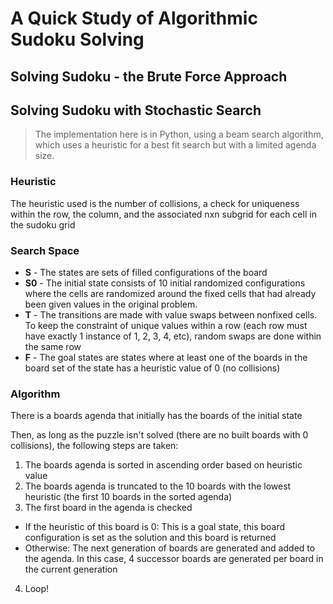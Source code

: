 # A Quick Study of Algorithmic Sudoku Solving
## Solving Sudoku - the Brute Force Approach
## Solving Sudoku with Stochastic Search
>The implementation here is in Python, using a beam search algorithm, which uses a heuristic for a best fit search but with a limited agenda size.

### Heuristic
The heuristic used is the number of collisions, a check for uniqueness within the row, the column, and the associated nxn subgrid for each cell in the sudoku grid

### Search Space
* **S** - The states are sets of filled configurations of the board
* **S0** - The initial state consists of 10 initial randomized configurations where the cells are randomized around the fixed cells that had already been given values in the original problem.
* **T** - The transitions are made with value swaps between nonfixed cells. To keep the constraint of unique values within a row (each row must have exactly 1 instance of 1, 2, 3, 4, etc), random swaps are done within the same row
* **F** - The goal states are states where at least one of the boards in the board set of the state has a heuristic value of 0 (no collisions)

### Algorithm
There is a boards agenda that initially has the boards of the initial state

Then, as long as the puzzle isn't solved (there are no built boards with 0 collisions), the following steps are taken:
1. The boards agenda is sorted in ascending order based on heuristic value
2. The boards agenda is truncated to the 10 boards with the lowest heuristic (the first 10 boards in the sorted agenda)
3. The first board in the agenda is checked

  * If the heuristic of this board is 0:
      This is a goal state, this board configuration is set as the solution and this board is returned
  * Otherwise:
      The next generation of boards are generated and added to the agenda. In this case, 4 successor boards are generated per board in the current generation
4. Loop!
